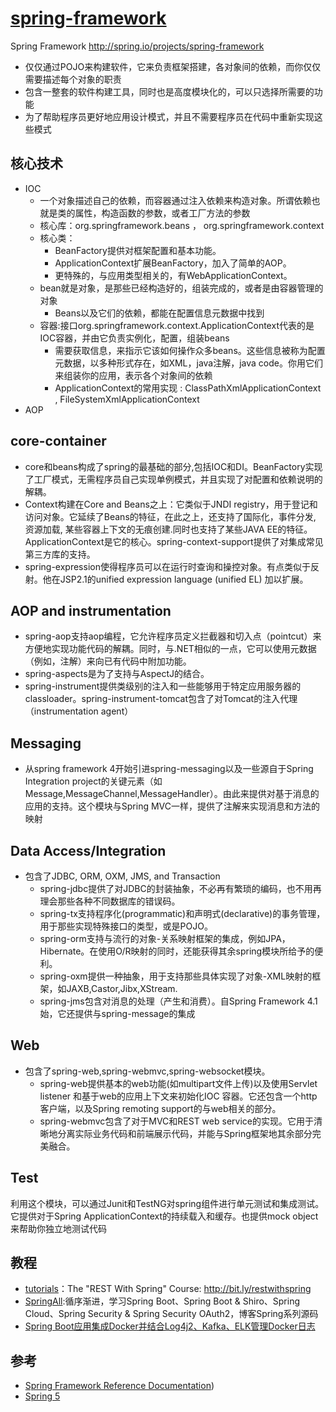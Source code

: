 # [spring-framework](https://github.com/spring-projects/spring-framework)

Spring Framework <http://spring.io/projects/spring-framework>

* 仅仅通过POJO来构建软件，它来负责框架搭建，各对象间的依赖，而你仅仅需要描述每个对象的职责
* 包含一整套的软件构建工具，同时也是高度模块化的，可以只选择所需要的功能
* 为了帮助程序员更好地应用设计模式，并且不需要程序员在代码中重新实现这些模式

## 核心技术

* IOC
  - 一个对象描述自己的依赖，而容器通过注入依赖来构造对象。所谓依赖也就是类的属性，构造函数的参数，或者工厂方法的参数
  - 核心库：org.springframework.beans ， org.springframework.context
  - 核心类：
    + BeanFactory提供对框架配置和基本功能。
    + ApplicationContext扩展BeanFactory，加入了简单的AOP。
    + 更特殊的，与应用类型相关的，有WebApplicationContext。
  - bean就是对象，是那些已经构造好的，组装完成的，或者是由容器管理的对象
    + Beans以及它们的依赖，都能在配置信息元数据中找到
  - 容器:接口org.springframework.context.ApplicationContext代表的是IOC容器，并由它负责实例化，配置，组装beans
    + 需要获取信息，来指示它该如何操作众多beans。这些信息被称为配置元数据，以多种形式存在，如XML，java注解，java code。你用它们来组装你的应用，表示各个对象间的依赖
    + ApplicationContext的常用实现 : ClassPathXmlApplicationContext , FileSystemXmlApplicationContext
* AOP

## core-container

* core和beans构成了spring的最基础的部分,包括IOC和DI。BeanFactory实现了工厂模式，无需程序员自己实现单例模式，并且实现了对配置和依赖说明的解耦。
* Context构建在Core and Beans之上：它类似于JNDI registry，用于登记和访问对象。它延续了Beans的特征，在此之上，还支持了国际化，事件分发, 资源加载, 某些容器上下文的无痕创建.同时也支持了某些JAVA EE的特征。ApplicationContext是它的核心。spring-context-support提供了对集成常见第三方库的支持。
* spring-expression使得程序员可以在运行时查询和操控对象。有点类似于反射。他在JSP2.1的unified expression language (unified EL) 加以扩展。

## AOP and instrumentation

* spring-aop支持aop编程，它允许程序员定义拦截器和切入点（pointcut）来方便地实现功能代码的解耦。同时，与.NET相似的一点，它可以使用元数据（例如，注解）来向已有代码中附加功能。
* spring-aspects是为了支持与AspectJ的结合。
* spring-instrument提供类级别的注入和一些能够用于特定应用服务器的classloader。spring-instrument-tomcat包含了对Tomcat的注入代理（instrumentation agent）

## Messaging

* 从spring framework 4开始引进spring-messaging以及一些源自于Spring Integration project的关键元素（如Message,MessageChannel,MessageHandler）。由此来提供对基于消息的应用的支持。这个模块与Spring MVC一样，提供了注解来实现消息和方法的映射

## Data Access/Integration

* 包含了JDBC, ORM, OXM, JMS, and Transaction
  - spring-jdbc提供了对JDBC的封装抽象，不必再有繁琐的编码，也不用再理会那些各种不同数据库的错误码。
  - spring-tx支持程序化(programmatic)和声明式(declarative)的事务管理，用于那些实现特殊接口的类型，或是POJO。
  - spring-orm支持与流行的对象-关系映射框架的集成，例如JPA，Hibernate。在使用O/R映射的同时，还能获得其余spring模块所给予的便利。
  - spring-oxm提供一种抽象，用于支持那些具体实现了对象-XML映射的框架，如JAXB,Castor,Jibx,XStream.
  - spring-jms包含对消息的处理（产生和消费）。自Spring Framework 4.1始，它还提供与spring-message的集成

## Web

* 包含了spring-web,spring-webmvc,spring-websocket模块。
  - spring-web提供基本的web功能(如multipart文件上传)以及使用Servlet listener 和基于web的应用上下文来初始化IOC 容器。它还包含一个http 客户端，以及Spring remoting support的与web相关的部分。
  - spring-webmvc包含了对于MVC和REST web service的实现。它用于清晰地分离实际业务代码和前端展示代码，并能与Spring框架地其余部分完美融合。

## Test

利用这个模块，可以通过Junit和TestNG对spring组件进行单元测试和集成测试。它提供对于Spring ApplicationContext的持续载入和缓存。也提供mock object来帮助你独立地测试代码

## 教程

* [tutorials](https://github.com/eugenp/tutorials)：The "REST With Spring" Course: <http://bit.ly/restwithspring>
* [SpringAll](https://github.com/wuyouzhuguli/SpringAll):循序渐进，学习Spring Boot、Spring Boot & Shiro、Spring Cloud、Spring Security & Spring Security OAuth2，博客Spring系列源码
* [Spring Boot应用集成Docker并结合Log4j2、Kafka、ELK管理Docker日志](https://www.jianshu.com/p/580144e51b9f)

## 参考

* [Spring Framework Reference Documentation](https://docs.spring.io/spring-framework/docs/5.0.0.M2/spring-framework-reference/htmlsingle/))
* [Spring 5](https://www.zybuluo.com/zhongjianxin/note/1199347)

